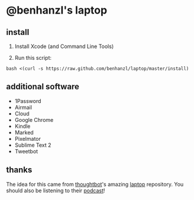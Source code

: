 # @benhanzl's laptop

## install

1) Install Xcode (and Command Line Tools)

2) Run this script:

```
bash <(curl -s https://raw.github.com/benhanzl/laptop/master/install)
```

## additional software

- 1Password
- Airmail
- Cloud
- Google Chrome
- Kindle
- Marked
- Pixelmator
- Sublime Text 2
- Tweetbot

## thanks

The idea for this came from [thoughtbot](http://robots.thoughtbot.com/)'s
amazing [laptop](https://github.com/thoughtbot/laptop) repository. You should
also be listening to their [podcast](https://learn.thoughtbot.com/giantrobots)!
